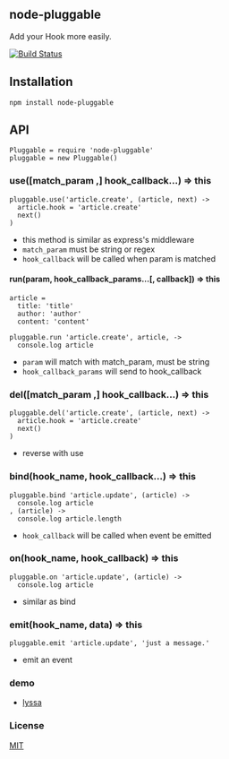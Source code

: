 ## node-pluggable

Add your Hook more easily.

[![Build Status](https://travis-ci.org/faceair/node-pluggable.svg?branch=master)](https://travis-ci.org/faceair/node-pluggable)

## Installation

`npm install node-pluggable`

## API

    Pluggable = require 'node-pluggable'
    pluggable = new Pluggable()

### use([match_param ,] hook_callback...) => this

    pluggable.use('article.create', (article, next) ->
      article.hook = 'article.create'
      next()
    )

+ this method is similar as express's middleware
+ `match_param` must be string or regex
+ `hook_callback` will be called when param is matched

#### run(param, hook_callback_params...[, callback]) => this

    article =
      title: 'title'
      author: 'author'
      content: 'content'

    pluggable.run 'article.create', article, ->
      console.log article

+ `param` will match with match_param, must be string
+ `hook_callback_params` will send to hook_callback

### del([match_param ,] hook_callback...) => this

    pluggable.del('article.create', (article, next) ->
      article.hook = 'article.create'
      next()
    )

+ reverse with use

### bind(hook_name, hook_callback...) => this

    pluggable.bind 'article.update', (article) ->
      console.log article
    , (article) ->
      console.log article.length

+ `hook_callback` will be called when event be emitted

### on(hook_name, hook_callback) => this

    pluggable.on 'article.update', (article) ->
      console.log article

* similar as bind

### emit(hook_name, data) => this

    pluggable.emit 'article.update', 'just a message.'
    
+ emit an event

### demo

* [lyssa](https://github.com/faceair/lyssa)


### License

[MIT](License)